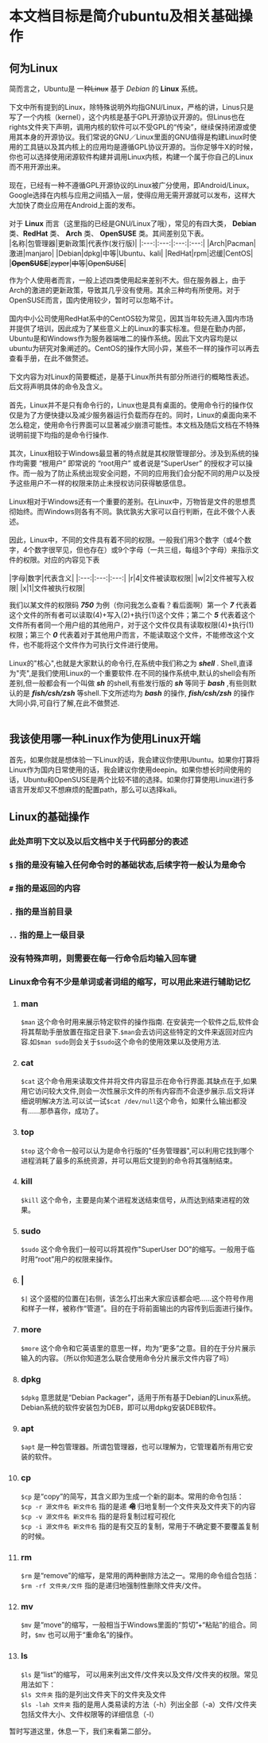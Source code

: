 # 本文档目标是简介ubuntu及相关基础操作 #

## 何为Linux ##

简而言之，Ubuntu是 一种~~Linux~~ 基于 *Debian* 的 **Linux** 系统。</br></br>
下文中所有提到的Linux，除特殊说明外均指GNU/Linux，严格的讲，Linus只是写了一个内核（kernel），这个内核是基于GPL开源协议开源的。但Linus也在rights文件夹下声明，调用内核的软件可以不受GPL的“传染”，继续保持闭源或使用其本身的开源协议。我们常说的GNU／Linux里面的GNU值得是构建Linux时使用的工具链以及其内核上的应用均是遵循GPL协议开源的。当你足够牛X的时候，你也可以选择使用闭源软件构建并调用Linux内核，构建一个属于你自己的Linux而不用开源出来。</br></br>
现在，已经有一种不遵循GPL开源协议的Linux被广分使用，即Android/Linux。Google选择在内核与应用之间插入一层，使得应用无需开源就可以发布，这样大大加快了商业应用在Android上面的发布。</br></br>
对于 **Linux** 而言（这里指的已经是GNU/Linux了哦），常见的有四大类， **Debian** 类、**RedHat** 类、 **Arch** 类、 **OpenSUSE** 类。其间差别见下表。</br>
|名称|包管理器|更新政策|代表作(发行版)|
|:---:|:---:|:---:|:---:|
|Arch|Pacman|激进|manjaro|
|Debian|dpkg|中等|Ubuntu、kali|
|RedHat|rpm|迟缓|CentOS|
|~~**OpenSUSE**~~|~~zyper~~|~~中等~~|~~OpenSUSE~~|

作为个人使用者而言，一般上述四类使用起来差别不大。但在服务器上，由于Arch的激进的更新政策，导致其几乎没有使用。其余三种均有所使用。对于OpenSUSE而言，国内使用较少，暂时可以忽略不计。</br></br>
国内中小公司使用RedHat系中的CentOS较为常见，因其当年较先进入国内市场并提供了培训，因此成为了某些意义上的Linux的事实标准。但是在勤办内部，Ubuntu是和Windows作为服务器端唯二的操作系统。因此下文内容均是以ubuntu为研究对象阐述的。CentOS的操作大同小异，某些不一样的操作可以再去查看手册，在此不做赘述。</br></br>
下文内容为对Linux的简要概述，是基于Linux所共有部分所进行的概略性表述。后文将声明具体的命令及含义。</br></br>
首先，Linux并不是只有命令行的，Linux也是具有桌面的。使用命令行的操作仅仅是为了方便快捷以及减少服务器运行负载而存在的。同时，Linux的桌面向来不怎么稳定，使用命令行界面可以显著减少崩溃可能性。本文档及随后文档在不特殊说明前提下均指的是命令行操作.</br></br>
其次，Linux相较于Windows最显著的特点就是其权限管理部分。涉及到系统的操作均需要 “根用户” 即常说的 “root用户” 或者说是“SuperUser” 的授权才可以操作。而一般为了防止系统出现安全问题，不同的应用我们会分配不同的用户以及授予这些用户不一样的权限来防止未授权访问获得敏感信息。</br></br>
Linux相对于Windows还有一个重要的差别。在Linux中，万物皆是文件的思想贯彻始终。而Windows则各有不同。孰优孰劣大家可以自行判断，在此不做个人表述。</br></br>
因此，Linux中，不同的文件具有着不同的权限。一般我们用3个数字（或4个数字，4个数字很罕见，但也存在）或9个字母（一共三组，每组3个字母）来指示文件的权限。对应的内容见下表</br></br>
|字母|数字|代表含义|
|:---:|:---:|:---:|
|r|4|文件被读取权限|
|w|2|文件被写入权限|
|x|1|文件被执行权限|

我们以某文件的权限码 ***750*** 为例（你问我怎么查看？看后面啊）第一个 ***7*** 代表着这个文件的所有者可以读取(4)+写入(2)+执行(1)这个文件；第二个 ***5*** 代表着这个文件所有者同一个用户组的其他用户，对于这个文件仅具有读取权限(4)+执行(1)权限；第三个 ***0*** 代表着对于其他用户而言，不能读取这个文件，不能修改这个文件，也不能将这个文件作为可执行文件进行使用。</br></br>
Linux的"核心",也就是大家默认的命令行,在系统中我们称之为 ***shell*** . Shell,直译为"壳",是我们使用Linux的一个重要软件.在不同的操作系统中,默认的shell会有所差别,但一般都会有一个叫做 ***sh*** 的shell,有些发行版的 ***sh*** 等同于 ***bash*** ,有些则默认的是 ***fish/csh/zsh*** 等shell.下文所述均为 ***bash*** 的操作, ***fish/csh/zsh*** 的操作大同小异,可自行了解,在此不做赘述.</br></br>

## 我该使用哪一种Linux作为使用Linux开端 ##

首先，如果你就是想体验一下Linux的话，我会建议你使用Ubuntu。如果你打算将Linux作为国内日常使用的话，我会建议你使用deepin。如果你想长时间使用的话，Ubuntu和OpenSUSE是两个比较不错的选择。如果你打算使用Linux进行多语言开发却又不想麻烦的配置path，那么可以选择kali。

## Linux的基础操作 ##

### 此处声明下文以及以后文档中关于代码部分的表述 ###

### ```$``` 指的是没有输入任何命令时的基础状态,后续字符一般认为是命令 ###

### ```#``` 指的是返回的内容 ###

### ```.``` 指的是当前目录 ###

### ```..``` 指的是上一级目录 ###

### 没有特殊声明，则需要在每一行命令后均输入回车键 ###

### Linux命令有不少是单词或者词组的缩写，可以用此来进行辅助记忆 ###

1. ### man ###

   ```$man``` 这个命令时用来展示特定软件的操作指南. 在安装完一个软件之后,软件会将其帮助手册放置在指定目录下.```$man```会去访问这些特定的文件来返回对应内容.如```$man sudo```则会关于```$sudo```这个命令的使用效果以及使用方法.

2. ### cat ###

    ```$cat``` 这个命令用来读取文件并将文件内容显示在命令行界面.其缺点在于,如果用它访问较大文件,则会一次性展示文件的所有内容而不会逐步展示.后文将详细说明解决方法.可以试一试```$cat /dev/null```这个命令，如果什么输出都没有……那恭喜你，成功了。

3. ### top ###

    ```$top``` 这个命令一般可以认为是命令行版的"任务管理器",可以利用它找到哪个进程消耗了最多的系统资源，并可以用后文提到的命令将其强制结束。

4. ### kill ###

    ```$kill``` 这个命令，主要是向某个进程发送结束信号，从而达到结束进程的效果。

5. ### sudo ###

    ```$sudo``` 这个命令我们一般可以将其视作"SuperUser DO"的缩写。一般用于临时用“root”用户的权限来操作。

6. ### | ###

    ```$|``` 这个竖棍的位置在]右侧，该怎么打出来大家应该都会吧……这个符号作用和样子一样，被称作“管道”。目的在于将前面输出的内容传到后面进行操作。

7. ### more ###

    ```$more``` 这个命令和它英语里的意思一样，均为“更多”之意。目的在于分片展示输入的内容。（所以你知道怎么联合使用命令分片展示文件内容了吗）

8. ### dpkg ###

    ```$dpkg``` 意思就是“Debian Packager”，适用于所有基于Debian的Linux系统。Debian系统的软件安装包为DEB，即可以用dpkg安装DEB软件。

9. ### apt ###

    ```$apt``` 是一种包管理器。所谓包管理器，也可以理解为，它管理着所有用它安装的软件。

10. ### cp ###

    ```$cp``` 是“copy”的简写，其含义即为生成一个新的副本。常用的命令包括：</br> ```$cp -r 源文件名 新文件名``` 指的是递 ***~~龟~~*** 归地复制一个文件夹及文件夹下的内容</br> ```$cp -v 源文件名 新文件名``` 指的是将复制过程可视化</br> ```$cp -i 源文件名 新文件名``` 指的是有交互的复制，常用于不确定要不要覆盖复制的时候。

11. ### rm ###

    ```$rm``` 是“remove”的缩写，是常用的两种删除方法之一。常用的命令组合包括：</br>```$rm -rf 文件夹/文件``` 指的是递归地强制性删除文件夹/文件。

12. ### mv ###

    ```$mv``` 是“move”的缩写，一般相当于Windows里面的“剪切”+“粘贴”的组合。同时，```$mv``` 也可以用于“重命名”的操作。

13. ### ls ###

    ```$ls``` 是“list”的缩写， 可以用来列出文件/文件夹以及文件/文件夹的权限。常见用法如下：</br>```$ls 文件夹``` 指的是列出文件夹下的文件夹及文件</br>```$ls -lah 文件夹``` 指的是用人类易读的方法（-h）列出全部（-a）文件/文件夹包括文件大小、文件权限等的详细信息（-l）

暂时写道这里，休息一下，我们来看第二部分。
